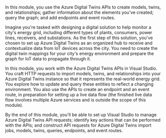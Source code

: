 In this module, you use the Azure Digital Twins APIs to create models, twins, and relationships; gather information about the elements you've created; query the graph; and add endpoints and event routes.

Imagine you're tasked with designing a digital solution to help monitor a city's energy grid, including different types of plants, consumers, power lines, receivers, and substations. As the first step of this solution, you've chosen to set up Azure Digital Twins as an organized hub to receive and contextualize data from IoT devices across the city. You need to create the digital twin mappings for your city's energy environment and prepare the graph for IoT data to propagate through it.

In this module, you work with the Azure Digital Twins APIs in Visual Studio. You craft HTTP requests to import models, twins, and relationships into your Azure Digital Twins instance so that it represents the real-world energy grid. You explore how to update and query these entities to reflect a changing environment. You also use the APIs to create an endpoint and an event route, in preparation for setting up a live data flow (the finished live data flow involves multiple Azure services and is outside the scope of this module).

By the end of this module, you'll be able to set up Visual Studio to manage Azure Digital Twins API requests; identify key actions that can be performed with the APIs; and construct API requests for Azure Digital Twins import jobs, models, twins, queries, endpoints, and event routes.